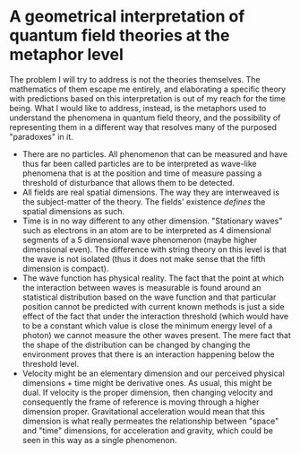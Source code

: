 # A geometrical interpretation of quantum field theories at the metaphor level

The problem I will try to address is not the theories themselves. The mathematics of them escape me entirely, and elaborating a specific theory with predictions based on this interpretation is out of my reach for the time being. What I would like to address, instead, is the metaphors used to understand the phenomena in quantum field theory, and the possibility of representing them in a different way that resolves many of the purposed "paradoxes" in it.

- There are no particles. All phenomenon that can be measured and have thus far been called particles are to be interpreted as wave-like phenomena that is at the position and time of measure passing a threshold of disturbance that allows them to be detected.
- All fields are real spatial dimensions. The way they are interweaved is the subject-matter of the theory. The fields' existence _defines_ the spatial dimensions as such.
- Time is in no way different to any other dimension. "Stationary waves" such as electrons in an atom are to be interpreted as 4 dimensional segments of a 5 dimensional wave phenomenon (maybe higher dimensional even). The difference with string theory on this level is that the wave is not isolated (thus it does not make sense that the fifth dimension is compact).
- The wave function has physical reality. The fact that the point at which the interaction between waves is measurable is found around an statistical distribution based on the wave function and that particular position cannot be predicted with current known methods is just a side effect of the fact that under the interaction threshold (which would have to be a constant which value is close the minimum energy level of a photon) we cannot measure the other waves present. The mere fact that the shape of the distribution can be changed by changing the environment proves that there is an interaction happening below the threshold level.
- Velocity might be an elementary dimension and our perceived physical dimensions + time might be derivative ones. As usual, this might be dual. If velocity is the proper dimension, then changing velocity and consequently the frame of reference is moving through a higher dimension proper. Gravitational acceleration would mean that this dimension is what really permeates the relationship between "space" and "time" dimensions, for acceleration and gravity, which could be seen in this way as a single phenomenon. 
